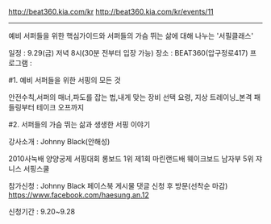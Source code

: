 http://beat360.kia.com/kr
http://beat360.kia.com/kr/events/11

-------------------------------

예비 서퍼들을 위한 핵심가이드와 서퍼들의 가슴 뛰는 삶에 대해 나누는 '서필클래스'

일정 : 9.29(금) 저녁 8시(30분 전부터 입장 가능)
장소 : BEAT360(압구정로417)
프로그램 : 

#1. 예비 서퍼들을 위한 서핑의 모든 것

안전수칙,서퍼의 매너,파도를 잡는 법,내게 맞는 장비 선택 요령, 지상 트레이닝_본격 패들링부터 테이크 오프까지

#2. 서퍼들의 가슴 뛰는 삶과 생생한 서핑 이야기

강사소개 : Johnny Black(안해성)

2010사눅배 양양궁제 서핑대회 롱보드 1위
제1회 마린랜드배 웨이크보드 남자부 5위
쟈니스 서핑스쿨

참가신청 : Johnny Black 페이스북 게시물 댓글 신청 후 방문(선착순 마감) 
https://www.facebook.com/haesung.an.12

신청기간 : 9.20~9.28
